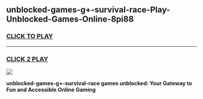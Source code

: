 
## unblocked-games-g+-survival-race-Play-Unblocked-Games-Online-8pi88
<h3>
<a href="https://premium76.site?title=unblocked-games-g+-survival-race&ref=25A">CLICK TO PLAY</a></h3>
<hr>

<h3>
<a href="https://premium76.site?title=unblocked-games-g+-survival-race&ref=25A">CLICK 2 PLAY</a>
  
</h3>

<a href="https://premium76.site?title=unblocked-games-g+-survival-race&ref=25A"><img src="https://clearcache.store/games.png"></a>


**unblocked-games-g+-survival-race games unblocked: Your Gateway to Fun and Accessible Online Gaming**

